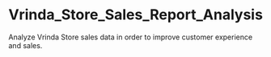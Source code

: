 # Vrinda_Store_Sales_Report_Analysis
Analyze Vrinda Store sales data in order to improve customer experience and sales.
